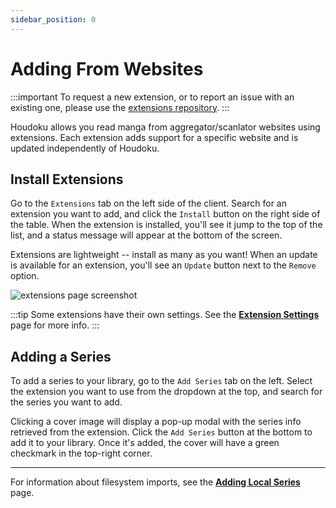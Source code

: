 ```yaml
---
sidebar_position: 0
---
```


# Adding From Websites

:::important
To request a new extension, or to report an issue with an existing one, please use the
[extensions repository](https://github.com/xgi/houdoku-extensions/issues/new/choose).
:::

Houdoku allows you read manga from aggregator/scanlator websites using extensions. Each extension
adds support for a specific website and is updated independently of Houdoku.

## Install Extensions

Go to the `Extensions` tab on the left side of the client. Search for an extension you want to add,
and click the `Install` button on the right side of the table. When the extension is installed,
you'll see it jump to the top of the list, and a status message will appear at the bottom of the screen.

Extensions are lightweight -- install as many as you want! When an update is available for an
extension, you'll see an `Update` button next to the `Remove` option.

![extensions page screenshot](/img/screenshot_extensions.png)

:::tip
Some extensions have their own settings. See the **[Extension Settings](/docs/extensions/extension-settings)** page for more info.
:::

## Adding a Series

To add a series to your library, go to the `Add Series` tab on the left. Select the extension
you want to use from the dropdown at the top, and search for the series you want to add.

Clicking a cover image will display a pop-up modal with the series info retrieved from the extension. 
Click the `Add Series` button at the bottom to add it to your library. Once it's added, the cover
will have a green checkmark in the top-right corner.

---
For information about filesystem imports, see the **[Adding Local Series](/docs/adding-manga/adding-local-series)** page.
